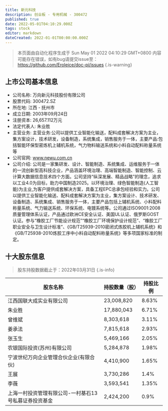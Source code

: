 ```yaml
---
title: 新元科技
description: 创业板 - 专用机械 - 300472
published: true
date: 2022-05-01T04:10:29.000Z
tags: stock
editor: markdown
dateCreated: 2022-01-01T00:00:00.000Z
---
```


> 本页面由自动化程序生成于 Sun May 01 2022 04:10:29 GMT+0800
> 内容可能存在错误，如有bug请提交issue至：https://github.com/Eroleice/doc-pi/issues
{.is-warning}

## 上市公司基本信息
- 公司名称: 万向新元科技股份有限公司
- 股票代码: 300472.SZ
- 所在地: 江西 - 抚州市
- 成立日期: 2003年09月24日
- 注册资本: 26,657.112万元
- 法定代表人: 朱业胜
- 主营业务: 主营业务:公司以提供工业智能化输送，配料成套解决方案为主业，集方案设计，技术研发，设备制造，系统集成，销售服务于一体，主要产品:包括智能环保型密炼机上辅机系统，气力物料输送系统和小料自动配料称量系统等
- 公司官网: www.newu.com.cn
- 公司介绍: 公司是一家集研发、设计、智能制造、系统集成、运维服务于一体的一流创新型高科技企业，产品涵盖环境治理、高端智能制造、智能控制、云计算大数据信息技术四个方面。公司坚持“纵深发展、精品战略”的理念，追求以工业4.0为目标，助力中国制造2025。以环境治理、绿色智能制造(人工智能)为主业,为客户提供成套解决方案，具备工程EPC总承包经验和实力。公司以提供工业智能化输送、配料成套解决方案为主业，集方案设计、技术研发、设备制造、系统集成、销售服务于一体，主要产品包括上辅机系统、小料配料称量系统、气力输送系统、环保系统、电镀系统等。公司通过ISO9001:2008质量管理体系认证，产品通过欧洲CE安全认证、美国UL认证、俄罗斯GOST认证。参与“橡胶工厂节能设计规范”“橡胶工厂环境保护设计规范”、“橡胶工厂职业安全与卫生设计标准”、《GB/T25939-2010密闭式炼胶机上辅机系统》和《GB/T25938-2010炼胶工序中小料自动配料称量系统》等多项国家标准的制定。


## 十大股东信息
> 股东持股数据截止于：2022年03月31日
{.is-info}

| 股东名称 | 持股数量（股） | 持股比例 |
| --- | --- | --- |
| 江西国联大成实业有限公司 | 23,008,820 | 8.63% |
| 朱业胜 | 17,880,043 | 6.71% |
| 曾维斌 | 8,303,618 | 3.11% |
| 姜承法 | 7,815,618 | 2.93% |
| 张玉生 | 5,469,166 | 2.05% |
| 农银国际投资(苏州)有限公司 | 5,284,878 | 1.98% |
| 宁波世纪万向企业管理合伙企业(有限合伙) | 4,410,900 | 1.65% |
| 王展 | 3,730,286 | 1.4% |
| 李薇 | 3,593,541 | 1.35% |
| 上海一村投资管理有限公司-一村基石13号私募证券投资基金 | 2,424,200 | 0.9% |




